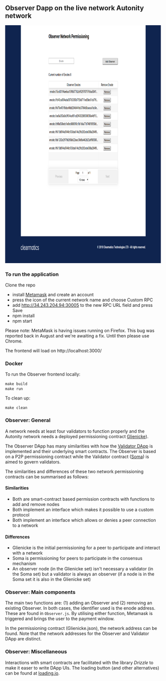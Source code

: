 ## Observer Dapp on the live network Autonity network

<img src="src/assets/observer.png" alt="drawing" width="1024" height="768">

### To run the application

Clone the repo

- install [Metamask](https://metamask.io/) and create an account
- press the icon of the current network name and choose Custom RPC
- add http://34.243.204.94:30005 to the new RPC URL field and press Save 
- npm install
- npm start

Please note: MetaMask is having issues running on Firefox. This bug was reported back in August and we're awaiting a fix. Until then please use Chrome.

The frontend will load on http://localhost:3000/

### Docker
To run the Observer frontend locally:
```
make build
make run
```

To clean up:
```
make clean
```

### Observer: General

A network needs at least four validators to function properly and the Autonity network needs a deployed permissioning contract [Glienicke](https://docs.autonity.io/network-perm/glienicke.html)). 

The Observer DApp has many similarities with how the [Validator DApp](https://github.com/clearmatics/validator-dapp/tree/master) is implemented and their underlying smart contracts. The Observer is based on a P2P permissioning contract while the Validator contract ([Soma](https://docs.autonity.io/network-perm/soma.html)) is aimed to govern validators.

The similarities and differences of these two network permissioning contracts can be summarised as follows:
#### Similarities
* Both are smart-contract based permission contracts with functions to add and remove nodes
* Both implement an interface which makes it possible to use a custom protocol
* Both implement an interface which allows or denies a peer connection to a network
#### Differences
* Glienicke is the initial permissioning for a peer to participate and interact with a network
* Soma is permissioning for peers to participate in the consensus mechanism
* An observer node (in the Glienicke set) isn't necessary a validator (in the Soma set) but a validator is always an observer (if a node is in the Soma set it is also in the Glienicke set)

### Observer: Main components

The main two functions are: (1) adding an Observer and (2) removing an existing Observer. In both cases, the identifier used is the enode address. These are found in `Observer.js`. By utilising either function, Metamask is triggered and brings the user to the payment window.

In the permissioning contract (Glienicke.json), the network address can be found. Note that the network addresses for the Observer and Validator DApp are distinct. 

### Observer: Miscellaneous

Interactions with smart contracts are facilitated with the library  _Drizzle_ to make it easer to write DApp UIs. The loading button (and other alternatives) can be found at [loading.io](loading.io). 

